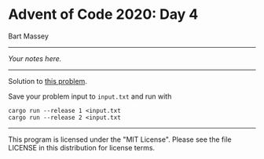 # Advent of Code 2020: Day 4
Bart Massey

---

*Your notes here.*

---

Solution to [this problem](https://adventofcode.com/2020/day/4).

Save your problem input to `input.txt` and run with

    cargo run --release 1 <input.txt
    cargo run --release 2 <input.txt

---

This program is licensed under the "MIT License".
Please see the file LICENSE in this distribution
for license terms.
